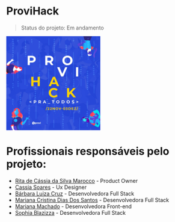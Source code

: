  # <h1>ProviHack</h1>
> Status do projeto: Em andamento

<img align="center" alt="provi" height="250" width="250" src="https://github.com/blcrz/proviHack/blob/main/FrontEnd/view/assets/img/proviHack.jfif">

# Profissionais responsáveis pelo projeto:

* [Rita de Cássia da Silva Marocco](https://www.linkedin.com/in/ritamarocco) - Product Owner
* [Cassia Soares](https://www.linkedin.com/in/cassia-borher-soares) - Ux Designer
* [Bárbara Luiza Cruz](https://www.linkedin.com/in/b%C3%A1rbara-cruz-228552199/) - Desenvolvedora Full Stack
* [Mariana Cristina Dias Dos Santos](https://www.linkedin.com/in/mariana-cristina-santos) - Desenvolvedora Full Stack
* [Mariana Machado](https://www.linkedin.com/in/marianamachado9) -  Desenvolvedora Front-end
* [Sophia Blazizza](https://www.linkedin.com/in/sophiablazizza) - Desenvolvedora Full Stack
